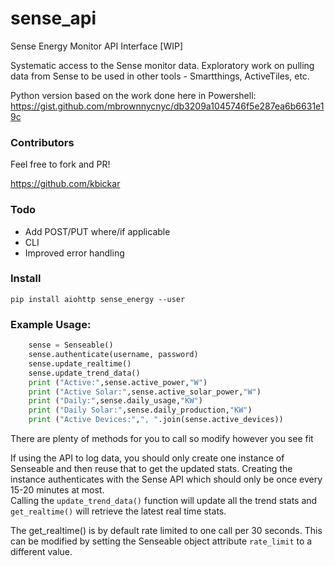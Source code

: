 # sense_api
Sense Energy Monitor API Interface [WIP]

Systematic access to the Sense monitor data. Exploratory work on pulling data from Sense
to be used in other tools - Smartthings, ActiveTiles, etc. 

Python version based on the work done here in Powershell:
https://gist.github.com/mbrownnycnyc/db3209a1045746f5e287ea6b6631e19c

### Contributors

Feel free to fork and PR! 

https://github.com/kbickar

### Todo

- Add POST/PUT where/if applicable
- CLI
- Improved error handling


### Install

```
pip install aiohttp sense_energy --user
```

### Example Usage:
```python
    sense = Senseable()
    sense.authenticate(username, password)
    sense.update_realtime()
    sense.update_trend_data()
    print ("Active:",sense.active_power,"W")
    print ("Active Solar:",sense.active_solar_power,"W")
    print ("Daily:",sense.daily_usage,"KW")
    print ("Daily Solar:",sense.daily_production,"KW")
    print ("Active Devices:",", ".join(sense.active_devices))
```

There are plenty of methods for you to call so modify however you see fit

If using the API to log data, you should only create one instance of Senseable and 
then reuse that to get the updated stats.  Creating the instance authenticates 
with the Sense API which should only be once every 15-20 minutes at most.  
Calling the `update_trend_data()` function will update all the trend stats 
and `get_realtime()` will retrieve the latest real time stats. 

The get_realtime() is by default rate limited to one call per 30 seconds. This can
be modified by setting the Senseable object attribute `rate_limit` to a different value.
